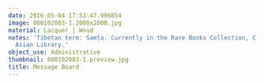 ```yaml
---
date: 2016-05-04 17:53:47.996854
image: 080102003-1.2000x2000.jpg
material: Lacquer | Wood
notes: 'Tibetan term: Samṭa. Currently in the Rare Books Collection, C.V. Starr East
  Asian Library.'
object_use: Administrative
thumbnail: 080102003-1.preview.jpg
title: Message Board
---
```


